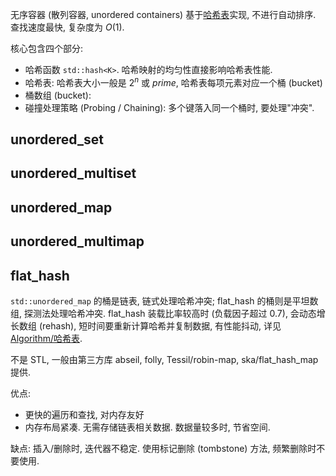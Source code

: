 无序容器 (散列容器, unordered containers) 基于[哈希表](../../../../Algorithm/哈希表/hash%20table.md)实现, 不进行自动排序. 查找速度最快, 复杂度为 $O(1)$.

核心包含四个部分:
- 哈希函数 `std::hash<K>`. 哈希映射的均匀性直接影响哈希表性能.
- 哈希表: 哈希表大小一般是 ${} 2^n{}$ 或 $prime$, 哈希表每项元素对应一个桶 (bucket)
- 桶数组 (bucket): 
- 碰撞处理策略 (Probing / Chaining): 多个键落入同一个桶时, 要处理"冲突". 

## unordered_set

## unordered_multiset

## unordered_map

## unordered_multimap

## flat_hash 

`std::unordered_map` 的桶是链表, 链式处理哈希冲突; flat_hash 的桶则是平坦数组, 探测法处理哈希冲突. flat_hash 装载比率较高时 (负载因子超过 0.7), 会动态增长数组 (rehash), 短时间要重新计算哈希并复制数据, 有性能抖动, 详见 [Algorithm/哈希表](../../../../Algorithm/哈希表/hash%20table.md).

不是 STL, 一般由第三方库 abseil, folly, Tessil/robin-map, ska/flat_hash_map 提供.

优点:
- 更快的遍历和查找, 对内存友好
- 内存布局紧凑. 无需存储链表相关数据. 数据量较多时, 节省空间.

缺点: 插入/删除时, 迭代器不稳定. 使用标记删除 (tombstone) 方法, 频繁删除时不要使用.